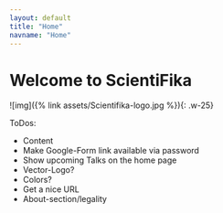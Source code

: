 ```yaml
---
layout: default
title: "Home"
navname: "Home"
---
```

# Welcome to ScientiFika
![img]({% link assets/Scientifika-logo.jpg %}){: .w-25}

ToDos:
- Content
- Make Google-Form link available via password
- Show upcoming Talks on the home page
- Vector-Logo?
- Colors?
- Get a nice URL
- About-section/legality
